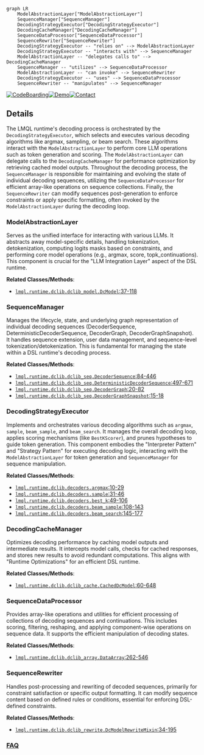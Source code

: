 ```mermaid
graph LR
    ModelAbstractionLayer["ModelAbstractionLayer"]
    SequenceManager["SequenceManager"]
    DecodingStrategyExecutor["DecodingStrategyExecutor"]
    DecodingCacheManager["DecodingCacheManager"]
    SequenceDataProcessor["SequenceDataProcessor"]
    SequenceRewriter["SequenceRewriter"]
    DecodingStrategyExecutor -- "relies on" --> ModelAbstractionLayer
    DecodingStrategyExecutor -- "interacts with" --> SequenceManager
    ModelAbstractionLayer -- "delegates calls to" --> DecodingCacheManager
    SequenceManager -- "utilizes" --> SequenceDataProcessor
    ModelAbstractionLayer -- "can invoke" --> SequenceRewriter
    DecodingStrategyExecutor -- "uses" --> SequenceDataProcessor
    SequenceRewriter -- "manipulates" --> SequenceManager
```

[![CodeBoarding](https://img.shields.io/badge/Generated%20by-CodeBoarding-9cf?style=flat-square)](https://github.com/CodeBoarding/CodeBoarding)[![Demo](https://img.shields.io/badge/Try%20our-Demo-blue?style=flat-square)](https://www.codeboarding.org/demo)[![Contact](https://img.shields.io/badge/Contact%20us%20-%20contact@codeboarding.org-lightgrey?style=flat-square)](mailto:contact@codeboarding.org)

## Details

The LMQL runtime's decoding process is orchestrated by the `DecodingStrategyExecutor`, which selects and executes various decoding algorithms like argmax, sampling, or beam search. These algorithms interact with the `ModelAbstractionLayer` to perform core LLM operations such as token generation and scoring. The `ModelAbstractionLayer` can delegate calls to the `DecodingCacheManager` for performance optimization by retrieving cached model outputs. Throughout the decoding process, the `SequenceManager` is responsible for maintaining and evolving the state of individual decoding sequences, utilizing the `SequenceDataProcessor` for efficient array-like operations on sequence collections. Finally, the `SequenceRewriter` can modify sequences post-generation to enforce constraints or apply specific formatting, often invoked by the `ModelAbstractionLayer` during the decoding loop.

### ModelAbstractionLayer
Serves as the unified interface for interacting with various LLMs. It abstracts away model-specific details, handling tokenization, detokenization, computing logits masks based on constraints, and performing core model operations (e.g., argmax, score, topk_continuations). This component is crucial for the "LLM Integration Layer" aspect of the DSL runtime.


**Related Classes/Methods**:

- <a href="https://github.com/eth-sri/lmql/blob/main/src/lmql/runtime/dclib/dclib_model.py#L37-L118" target="_blank" rel="noopener noreferrer">`lmql.runtime.dclib.dclib_model.DcModel`:37-118</a>


### SequenceManager
Manages the lifecycle, state, and underlying graph representation of individual decoding sequences (DecoderSequence, DeterministicDecoderSequence, DecoderGraph, DecoderGraphSnapshot). It handles sequence extension, user data management, and sequence-level tokenization/detokenization. This is fundamental for managing the state within a DSL runtime's decoding process.


**Related Classes/Methods**:

- <a href="https://github.com/eth-sri/lmql/blob/main/src/lmql/runtime/dclib/dclib_seq.py#L84-L446" target="_blank" rel="noopener noreferrer">`lmql.runtime.dclib.dclib_seq.DecoderSequence`:84-446</a>
- <a href="https://github.com/eth-sri/lmql/blob/main/src/lmql/runtime/dclib/dclib_seq.py#L497-L671" target="_blank" rel="noopener noreferrer">`lmql.runtime.dclib.dclib_seq.DeterministicDecoderSequence`:497-671</a>
- <a href="https://github.com/eth-sri/lmql/blob/main/src/lmql/runtime/dclib/dclib_seq.py#L20-L82" target="_blank" rel="noopener noreferrer">`lmql.runtime.dclib.dclib_seq.DecoderGraph`:20-82</a>
- <a href="https://github.com/eth-sri/lmql/blob/main/src/lmql/runtime/dclib/dclib_seq.py#L15-L18" target="_blank" rel="noopener noreferrer">`lmql.runtime.dclib.dclib_seq.DecoderGraphSnapshot`:15-18</a>


### DecodingStrategyExecutor
Implements and orchestrates various decoding algorithms such as `argmax`, `sample`, `beam_sample`, and `beam_search`. It manages the overall decoding loop, applies scoring mechanisms (like `BestKScorer`), and prunes hypotheses to guide token generation. This component embodies the "Interpreter Pattern" and "Strategy Pattern" for executing decoding logic, interacting with the `ModelAbstractionLayer` for token generation and `SequenceManager` for sequence manipulation.


**Related Classes/Methods**:

- <a href="https://github.com/eth-sri/lmql/blob/main/src/lmql/runtime/dclib/decoders.py#L10-L29" target="_blank" rel="noopener noreferrer">`lmql.runtime.dclib.decoders.argmax`:10-29</a>
- <a href="https://github.com/eth-sri/lmql/blob/main/src/lmql/runtime/dclib/decoders.py#L31-L46" target="_blank" rel="noopener noreferrer">`lmql.runtime.dclib.decoders.sample`:31-46</a>
- <a href="https://github.com/eth-sri/lmql/blob/main/src/lmql/runtime/dclib/decoders.py#L49-L106" target="_blank" rel="noopener noreferrer">`lmql.runtime.dclib.decoders.best_k`:49-106</a>
- <a href="https://github.com/eth-sri/lmql/blob/main/src/lmql/runtime/dclib/decoders.py#L108-L143" target="_blank" rel="noopener noreferrer">`lmql.runtime.dclib.decoders.beam_sample`:108-143</a>
- <a href="https://github.com/eth-sri/lmql/blob/main/src/lmql/runtime/dclib/decoders.py#L145-L177" target="_blank" rel="noopener noreferrer">`lmql.runtime.dclib.decoders.beam_search`:145-177</a>


### DecodingCacheManager
Optimizes decoding performance by caching model outputs and intermediate results. It intercepts model calls, checks for cached responses, and stores new results to avoid redundant computations. This aligns with "Runtime Optimizations" for an efficient DSL runtime.


**Related Classes/Methods**:

- <a href="https://github.com/eth-sri/lmql/blob/main/src/lmql/runtime/dclib/dclib_cache.py#L60-L648" target="_blank" rel="noopener noreferrer">`lmql.runtime.dclib.dclib_cache.CachedDcModel`:60-648</a>


### SequenceDataProcessor
Provides array-like operations and utilities for efficient processing of collections of decoding sequences and continuations. This includes scoring, filtering, reshaping, and applying component-wise operations on sequence data. It supports the efficient manipulation of decoding states.


**Related Classes/Methods**:

- <a href="https://github.com/eth-sri/lmql/blob/main/src/lmql/runtime/dclib/dclib_array.py#L262-L546" target="_blank" rel="noopener noreferrer">`lmql.runtime.dclib.dclib_array.DataArray`:262-546</a>


### SequenceRewriter
Handles post-processing and rewriting of decoded sequences, primarily for constraint satisfaction or specific output formatting. It can modify sequence content based on defined rules or conditions, essential for enforcing DSL-defined constraints.


**Related Classes/Methods**:

- <a href="https://github.com/eth-sri/lmql/blob/main/src/lmql/runtime/dclib/dclib_rewrite.py#L34-L195" target="_blank" rel="noopener noreferrer">`lmql.runtime.dclib.dclib_rewrite.DcModelRewriteMixin`:34-195</a>




### [FAQ](https://github.com/CodeBoarding/GeneratedOnBoardings/tree/main?tab=readme-ov-file#faq)